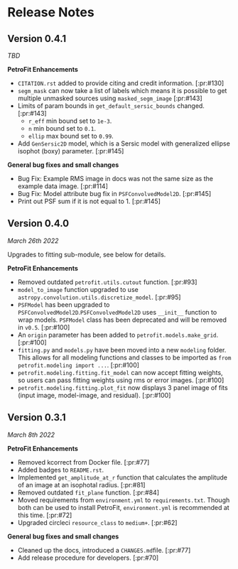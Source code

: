 # Release Notes

## Version 0.4.1
*TBD*

**PetroFit Enhancements**

- `CITATION.rst` added to provide citing and credit information. [:pr:#130]
- `segm_mask` can now take a list of labels which means it is possible to get multiple unmasked sources using `masked_segm_image` [:pr:#143]
- Limits of param bounds in `get_default_sersic_bounds` changed.  [:pr:#143]
    - `r_eff` min bound set to `1e-3`.
    - `n` min bound set to `0.1`.
    - `ellip` max bound set to `0.99`.
- Add `GenSersic2D` model, which is a Sersic model with generalized ellipse isophot (boxy) parameter. [:pr:#145]

**General bug fixes and small changes**

- Bug Fix: Example RMS image in docs was not the same size as the example data image. [:pr:#114]
- Bug Fix: Model attribute bug fix in  `PSFConvolvedModel2D`.  [:pr:#145]
- Print out PSF sum if it is not equal to 1. [:pr:#145]

## Version 0.4.0
*March 26th 2022*

Upgrades to fitting sub-module, see below for details.

**PetroFit Enhancements**

- Removed outdated `petrofit.utils.cutout` function. [:pr:#93]
- `model_to_image` function upgraded to use `astropy.convolution.utils.discretize_model`. [:pr:#95]
- `PSFModel` has been upgraded to `PSFConvolvedModel2D`.`PSFConvolvedModel2D` uses `__init__` function to wrap models. `PSFModel` class has been deprecated and will be removed in `v0.5`. [:pr:#100]
- An `origin` parameter has been added to `petrofit.models.make_grid`. [:pr:#100]
- `fitting.py` and `models.py` have been moved into a new `modeling` folder. This allows for all modeling functions and classes to be imported as `from petrofit.modeling import ...`. [:pr:#100] 
- `petrofit.modeling.fitting.fit_model` can now accept fitting weights, so users can pass fitting weights using rms or error images. [:pr:#100]
- `petrofit.modeling.fitting.plot_fit` now displays 3 panel image of fits (input image, model-image, and residual). [:pr:#100]

## Version 0.3.1
*March 8th 2022*

**PetroFit Enhancements**

- Removed kcorrect from Docker file. [:pr:#77]
- Added badges to `README.rst`.
- Implemented `get_amplitude_at_r` function that calculates the amplitude of an image at an isophotal radius. [:pr:#81] 
- Removed outdated `fit_plane` function. [:pr:#84]
- Moved requirements from `environment.yml` to `requirements.txt`. Though both can be used to install PetroFit, `environment.yml` is recommended at this time. [:pr:#72]
- Upgraded circleci `resource_class` to `medium+`. [:pr:#62]

**General bug fixes and small changes**

- Cleaned up the docs, introduced a `CHANGES.md`file. [:pr:#77]
- Add release procedure for developers. [:pr:#70]